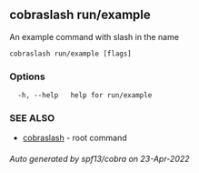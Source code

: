 ## cobraslash run/example

An example command with slash in the name

```
cobraslash run/example [flags]
```

### Options

```
  -h, --help   help for run/example
```

### SEE ALSO

* [cobraslash](cobraslash.md)	 - root command

###### Auto generated by spf13/cobra on 23-Apr-2022
